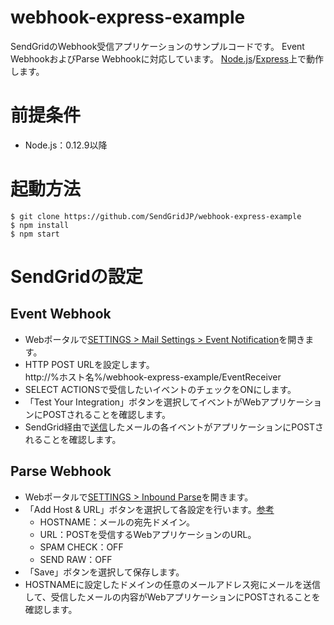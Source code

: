 # webhook-express-example

SendGridのWebhook受信アプリケーションのサンプルコードです。
Event WebhookおよびParse Webhookに対応しています。
[Node.js](https://nodejs.org)/[Express](http://expressjs.com/)上で動作します。

# 前提条件
- Node.js：0.12.9以降

# 起動方法
```
$ git clone https://github.com/SendGridJP/webhook-express-example
$ npm install
$ npm start
```

# SendGridの設定
## Event Webhook
- Webポータルで[SETTINGS > Mail Settings > Event Notification](https://app.sendgrid.com/settings/mail_settings)を開きます。
- HTTP POST URLを設定します。  
http://%ホスト名%/webhook-express-example/EventReceiver
- SELECT ACTIONSで受信したいイベントのチェックをONにします。
- 「Test Your Integration」ボタンを選択してイベントがWebアプリケーションにPOSTされることを確認します。
- SendGrid経由で[送信](https://sendgrid.com/docs/API_Reference/Web_API/mail.html)したメールの各イベントがアプリケーションにPOSTされることを確認します。

## Parse Webhook
- Webポータルで[SETTINGS > Inbound Parse](https://app.sendgrid.com/settings/parse)を開きます。
- 「Add Host & URL」ボタンを選択して各設定を行います。[参考](https://sendgrid.kke.co.jp/blog/?p=827)
  - HOSTNAME：メールの宛先ドメイン。
  - URL：POSTを受信するWebアプリケーションのURL。
  - SPAM CHECK：OFF
  - SEND RAW：OFF
- 「Save」ボタンを選択して保存します。
- HOSTNAMEに設定したドメインの任意のメールアドレス宛にメールを送信して、受信したメールの内容がWebアプリケーションにPOSTされることを確認します。
